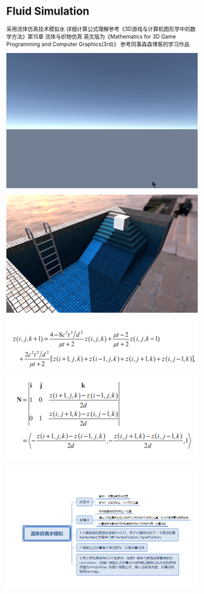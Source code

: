 # Fluid Simulation
采用流体仿真技术模拟水
详细计算公式理解参考《3D游戏与计算机图形学中的数学方法》第15章 流体与织物仿真
英文版为《Mathematics for 3D Game Programming and Computer Graphics(3rd)》
参考同事森森博客的学习作品

![Alt text](https://github.com/SssWen/WaveWater/blob/master/src/1.gif "1")

![Alt text](https://github.com/SssWen/WaveWater/blob/master/src/2.gif "1")

![Alt text](https://github.com/SssWen/WaveWater/blob/master/src/depth.png "1")

![Alt text](https://github.com/SssWen/WaveWater/blob/master/src/normal.png "1")

![Alt text](https://github.com/SssWen/WaveWater/blob/master/src/%E6%80%9D%E7%BB%B4%E5%AF%BC%E5%9B%BE.png "1")
